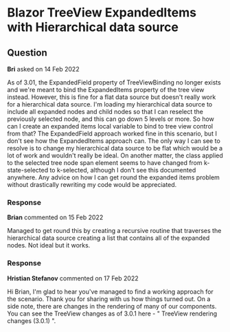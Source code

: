 # Blazor TreeView ExpandedItems with Hierarchical data source

## Question

**Bri** asked on 14 Feb 2022

As of 3.01, the ExpandedField property of TreeViewBinding no longer exists and we're meant to bind the ExpandedItems property of the tree view instead. However, this is fine for a flat data source but doesn't really work for a hierarchical data source. I'm loading my hierarchical data source to include all expanded nodes and child nodes so that I can reselect the previously selected node, and this can go down 5 levels or more. So how can I create an expanded items local variable to bind to tree view control from that? The ExpandedField approach worked fine in this scenario, but I don't see how the ExpandedItems approach can. The only way I can see to resolve is to change my hierarchical data source to be flat which would be a lot of work and wouldn't really be ideal. On another matter, the class applied to the selected tree node span element seems to have changed from k-state-selected to k-selected, although I don't see this documented anywhere. Any advice on how I can get round the expanded items problem without drastically rewriting my code would be appreciated.

### Response

**Brian** commented on 15 Feb 2022

Managed to get round this by creating a recursive routine that traverses the hierarchical data source creating a list that contains all of the expanded nodes. Not ideal but it works.

### Response

**Hristian Stefanov** commented on 17 Feb 2022

Hi Brian, I'm glad to hear you've managed to find a working approach for the scenario. Thank you for sharing with us how things turned out. On a side note, there are changes in the rendering of many of our components. You can see the TreeView changes as of 3.0.1 here - " TreeView rendering changes (3.0.1) ".
